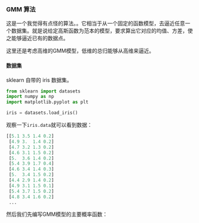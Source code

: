 ### GMM 算法

这是一个我觉得有点怪的算法。。它相当于从一个固定的函数模型，去逼近任意一个数据集。就是说给定高斯函数为范本的模型，要求算出它对应的均值、方差，使之能够逼近已有的数据点。

这里还是考虑高维的GMM模型，低维的总归能够从高维来逼近。

#### 数据集

sklearn 自带的 iris 数据集。

```python
from sklearn import datasets
import numpy as np 
import matplotlib.pyplot as plt

iris = datasets.load_iris()
```
观察一下`iris.data`就可以看到数据：
```python
[[5.1 3.5 1.4 0.2]
 [4.9 3.  1.4 0.2]
 [4.7 3.2 1.3 0.2]
 [4.6 3.1 1.5 0.2]
 [5.  3.6 1.4 0.2]
 [5.4 3.9 1.7 0.4]
 [4.6 3.4 1.4 0.3]
 [5.  3.4 1.5 0.2]
 [4.4 2.9 1.4 0.2]
 [4.9 3.1 1.5 0.1]
 [5.4 3.7 1.5 0.2]
 [4.8 3.4 1.6 0.2]
 ...
```
然后我们先编写GMM模型的主要概率函数：
